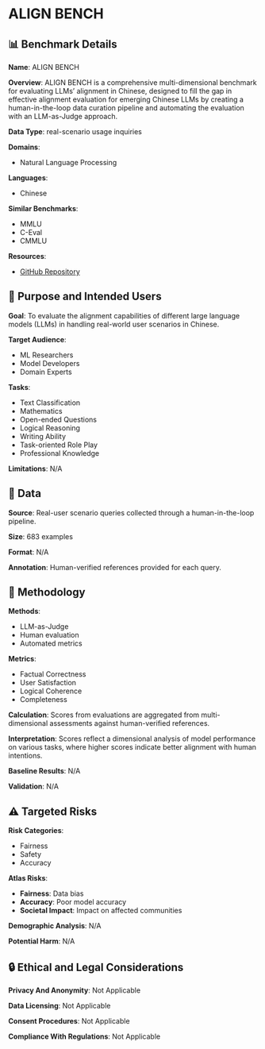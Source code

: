 # ALIGN BENCH

## 📊 Benchmark Details

**Name**: ALIGN BENCH

**Overview**: ALIGN BENCH is a comprehensive multi-dimensional benchmark for evaluating LLMs’ alignment in Chinese, designed to fill the gap in effective alignment evaluation for emerging Chinese LLMs by creating a human-in-the-loop data curation pipeline and automating the evaluation with an LLM-as-Judge approach.

**Data Type**: real-scenario usage inquiries

**Domains**:
- Natural Language Processing

**Languages**:
- Chinese

**Similar Benchmarks**:
- MMLU
- C-Eval
- CMMLU

**Resources**:
- [GitHub Repository](https://github.com/THUDM/AlignBench)

## 🎯 Purpose and Intended Users

**Goal**: To evaluate the alignment capabilities of different large language models (LLMs) in handling real-world user scenarios in Chinese.

**Target Audience**:
- ML Researchers
- Model Developers
- Domain Experts

**Tasks**:
- Text Classification
- Mathematics
- Open-ended Questions
- Logical Reasoning
- Writing Ability
- Task-oriented Role Play
- Professional Knowledge

**Limitations**: N/A

## 💾 Data

**Source**: Real-user scenario queries collected through a human-in-the-loop pipeline.

**Size**: 683 examples

**Format**: N/A

**Annotation**: Human-verified references provided for each query.

## 🔬 Methodology

**Methods**:
- LLM-as-Judge
- Human evaluation
- Automated metrics

**Metrics**:
- Factual Correctness
- User Satisfaction
- Logical Coherence
- Completeness

**Calculation**: Scores from evaluations are aggregated from multi-dimensional assessments against human-verified references.

**Interpretation**: Scores reflect a dimensional analysis of model performance on various tasks, where higher scores indicate better alignment with human intentions.

**Baseline Results**: N/A

**Validation**: N/A

## ⚠️ Targeted Risks

**Risk Categories**:
- Fairness
- Safety
- Accuracy

**Atlas Risks**:
- **Fairness**: Data bias
- **Accuracy**: Poor model accuracy
- **Societal Impact**: Impact on affected communities

**Demographic Analysis**: N/A

**Potential Harm**: N/A

## 🔒 Ethical and Legal Considerations

**Privacy And Anonymity**: Not Applicable

**Data Licensing**: Not Applicable

**Consent Procedures**: Not Applicable

**Compliance With Regulations**: Not Applicable
